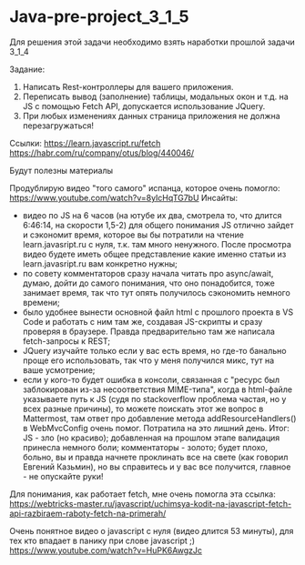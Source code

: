 # Java-pre-project_3_1_5

Для решения этой задачи необходимо взять наработки прошлой задачи 3_1_4


Задание:
1. Написать Rest-контроллеры для вашего приложения.
2. Переписать вывод (заполнение) таблицы, модальных окон и т.д. на JS c помощью Fetch API, допускается использование JQuery.
3. При любых изменениях данных страница приложения не должна перезагружаться!

Ссылки:
https://learn.javascript.ru/fetch
https://habr.com/ru/company/otus/blog/440046/

Будут полезны материалы 

Продублирую видео "того самого" испанца, которое очень помогло: https://www.youtube.com/watch?v=8yIcHqTG7bU
Инсайты:
- видео по JS на 6 часов (на ютубе их два, смотрела то, что длится 6:46:14, на скорости 1,5-2) для общего понимания JS отлично зайдет и сэкономит время, которое вы бы потратили на чтение  learn.javasript.ru с нуля, т.к. там много ненужного. После просмотра видео будете иметь общее представление какие именно статьи из learn.javasript.ru вам конкретно нужны;
- по совету комментаторов сразу начала читать про async/await, думаю, дойти до самого понимания, что оно понадобится, тоже занимает время, так что тут опять получилось сэкономить немного времени;
- было удобнее вынести основной файл html с прошлого проекта в VS Code и работать с ним там же, создавая JS-скрипты и сразу проверяя в браузере. Правда предварительно там же написала fetch-запросы к REST; 
- JQuery изучайте только если у вас есть время, но где-то банально проще его использовать, так что у меня получился микс, тут на ваше усмотрение;
- если у кого-то будет ошибка в консоли, связанная с "ресурс был заблокирован из-за несоответствия MIME-типа", когда в html-файле указываете путь к JS (судя по stackoverflow проблема частая, но у всех разные причины), то можете поискать этот же вопрос в Mattermost, там ответ про добавление метода addResourceHandlers() в WebMvcConfig очень помог. Потратила на это лишний день.
Итог: JS - зло (но красиво); добавленная на прошлом этапе валидация принесла немного боли; комментаторы - золото; будет плохо, больно, вы и правда начнете проклинать все на свете (как говорил Евгений Казьмин), но вы справитесь и у вас все получится, главное - не опускайте руки!



Для понимания, как работает fetch, мне очень помогла эта ссылка: 
https://webtricks-master.ru/javascript/uchimsya-kodit-na-javascript-fetch-api-razbiraem-raboty-fetch-na-primerah/



Очень понятное видео о javascript с нуля (видео длится 53 минуты), для тех кто впадает в панику при слове javascript ;) 
https://www.youtube.com/watch?v=HuPK6AwgzJc
